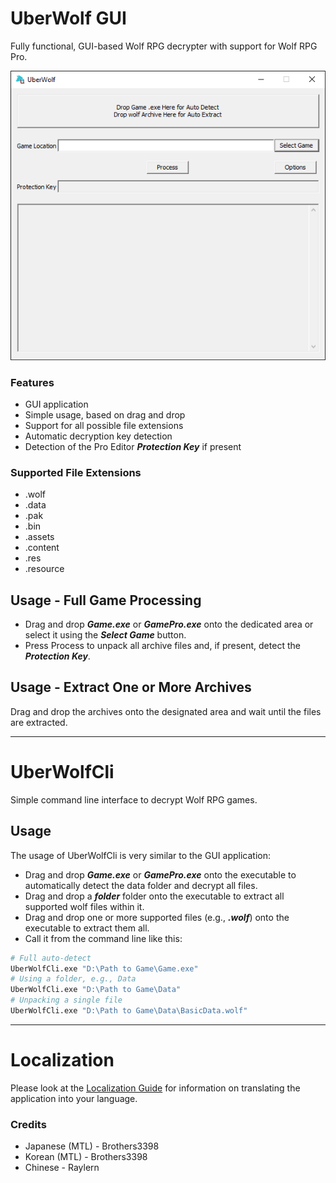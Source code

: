 # UberWolf GUI
 Fully functional, GUI-based Wolf RPG decrypter with support for Wolf RPG Pro.

 ![](doc/UI.png)

### Features

 - GUI application
 - Simple usage, based on drag and drop
 - Support for all possible file extensions
 - Automatic decryption key detection
 - Detection of the Pro Editor ***Protection Key*** if present

### Supported File Extensions
 - .wolf
 - .data
 - .pak
 - .bin
 - .assets
 - .content
 - .res
 - .resource

## Usage - Full Game Processing
- Drag and drop ***Game.exe*** or ***GamePro.exe*** onto the dedicated area or select it using the ***Select Game*** button.
- Press Process to unpack all archive files and, if present, detect the ***Protection Key***.

## Usage - Extract One or More Archives
 Drag and drop the archives onto the designated area and wait until the files are extracted.

----

# UberWolfCli
 Simple command line interface to decrypt Wolf RPG games.

## Usage
 The usage of UberWolfCli is very similar to the GUI application:
 - Drag and drop ***Game.exe*** or ***GamePro.exe*** onto the executable to automatically detect the data folder and decrypt all files.
 - Drag and drop a ***folder*** folder onto the executable to extract all supported wolf files within it.
 - Drag and drop one or more supported files (e.g., ***.wolf***) onto the executable to extract them all.
 - Call it from the command line like this:
```bash
# Full auto-detect
UberWolfCli.exe "D:\Path to Game\Game.exe"
# Using a folder, e.g., Data
UberWolfCli.exe "D:\Path to Game\Data"
# Unpacking a single file
UberWolfCli.exe "D:\Path to Game\Data\BasicData.wolf"
```

----

# Localization

 Please look at the [Localization Guide](doc/localization.md) for information on translating the application into your language.

### Credits
- Japanese (MTL) - Brothers3398
- Korean (MTL) - Brothers3398
- Chinese - Raylern